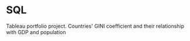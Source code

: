 # SQL
Tableau portfolio project. Countries' GINI coefficient and their relationship with GDP and population
